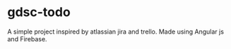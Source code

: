 # gdsc-todo
A simple project inspired by atlassian jira and trello.
Made using Angular js and Firebase.

